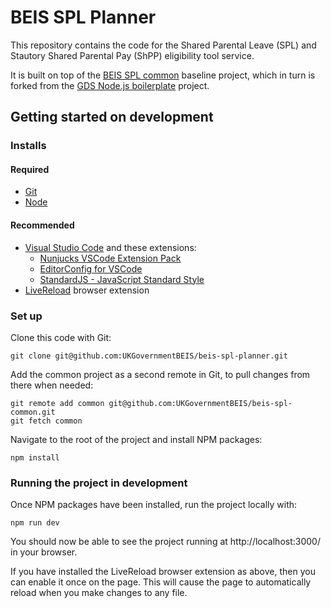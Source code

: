 # BEIS SPL Planner

This repository contains the code for the Shared Parental Leave (SPL) and Stautory Shared Parental Pay (ShPP) eligibility tool service.

It is built on top of the [BEIS SPL common](https://github.com/UKGovernmentBEIS/beis-spl-common) baseline project, which in turn is forked from the [GDS Node.js boilerplate](https://github.com/alphagov/gds-nodejs-boilerplate) project.

## Getting started on development

### Installs

#### Required
* [Git](https://git-scm.com/)
* [Node](https://nodejs.org/en/)

#### Recommended

* [Visual Studio Code](https://code.visualstudio.com/) and these extensions:
  * [Nunjucks VSCode Extension Pack](https://marketplace.visualstudio.com/items?itemName=douglaszaltron.nunjucks-vscode-extensionpack)
  * [EditorConfig for VSCode](https://marketplace.visualstudio.com/items?itemName=EditorConfig.EditorConfig)
  * [StandardJS - JavaScript Standard Style](https://marketplace.visualstudio.com/items?itemName=chenxsan.vscode-standardjs)
* [LiveReload](http://livereload.com/extensions/) browser extension

### Set up

Clone this code with Git:
```
git clone git@github.com:UKGovernmentBEIS/beis-spl-planner.git
```

Add the common project as a second remote in Git, to pull changes from there when needed:
```
git remote add common git@github.com:UKGovernmentBEIS/beis-spl-common.git
git fetch common
```

Navigate to the root of the project and install NPM packages:
```
npm install
```

### Running the project in development

Once NPM packages have been installed, run the project locally with:
```
npm run dev
```
You should now be able to see the project running at http://localhost:3000/ in your browser.

If you have installed the LiveReload browser extension as above, then you can enable it once on the page. This will cause the page to automatically reload when you make changes to any file.
